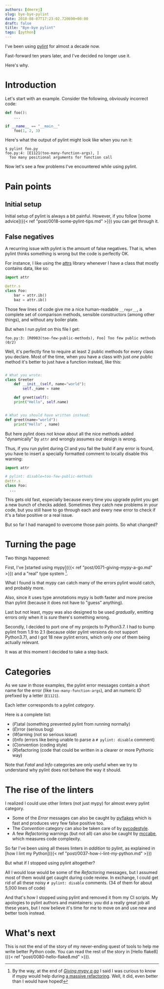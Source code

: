 ```yaml
---
authors: [dmerej]
slug: bye-bye-pylint
date: 2018-08-07T17:23:02.720690+00:00
draft: false
title: "Bye-bye pylint"
tags: [python]
---
```


I've been using [pylint](https://www.pylint.org/) for almost a decade now.

Fast-forward ten years later, and I've decided no longer use it.

Here's why.

<!--more-->


# Introduction

Let's start with an example. Consider the following, obviously incorrect code:

```python
def foo():
    ...

if __name__ == "__main__"
    foo(1, 2, 3)
```

Here's what the output of pylint might look like when you run it:

```
$ pylint foo.py
foo.py:4: [E1121(too-many-function-args), ]
  Too many positional arguments for function call
```

Now let's see a few problems I've encountered while using pylint.

# Pain points

## Initial setup

Initial setup of pylint is always a bit painful. However, if you follow [some advice]({{< ref "post/0018-some-pylint-tips.md" >}}) you can get through it.

## False negatives

A recurring issue with pylint is the amount of false negatives. That is, when pylint thinks something is wrong but the code is perfectly OK.

For instance, I like using the [attrs](http://www.attrs.org/en/stable/overview.html) library whenever I have a class that mostly contains data, like so:


```python
import attr

@attr.s
class Foo:
    bar = attr.ib()
    baz = attr.ib()
```

Those few lines of code give me a nice human-readable `__repr__`, a complete set of comparison methods, sensible constructors (among other things), and without any boiler plate.

But when I run pylint on this file I get:

```
foo.py:3: [R0903(too-few-public-methods), Foo] Too few public methods (0/2)
```

Well, it's perfectly fine to require at least 2 public methods for every class you declare. Most of the time, when you have a class with just *one* public method it's better to just have a function instead, like this:

```python

# What you wrote:
class Greeter
    def __init__(self, name="world"):
        self._name = name

    def greet(self):
    print("Hello", self.name)


# What you should have written instead:
def greet(name="world"):
    print("Hello" , name)
```


But here pylint does not know about all the nice methods added "dynamically" by `attr` and wrongly assumes our design is wrong.

Thus, if you run pylint during CI and you fail the build if any error is found, you have to insert a specially formatted comment to locally disable this warning:

```python
import attr

# pylint: disable=too-few-public-methods
@attr.s
class Foo:
  ...

```

This gets old fast, especially because every time you upgrade pylint you get a new bunch of checks added. Sometimes they catch new problems in your code, but you still have to go through each and every new error to check if it's a false positive or a real issue.

But so far I had managed to overcome those pain points. So what changed?


# Turning the page

Two things happened:

First, I've [started using mypy]({{< ref "post/0071-giving-mypy-a-go.md" >}}) and a "real" type system [^1].

What I found is that mypy can catch many of the errors pylint would catch, and probably more.

Also, since it uses type annotations mypy is both faster and more precise than pylint (because it does not have to "guess" anything).

Last but not least, mypy was also designed to be used *gradually*, emitting errors only when it is _sure_ there's something wrong.

Secondly, I decided to port one of my projects to Python3.7. I had to bump pylint from 1.9 to 2.1 (because older pylint versions do not support Python3.7), and I got 18 new pylint errors, which only *one* of them being actually relevant.

It was at this moment I decided to take a step back.

# Categories

As we saw in those examples, the pylint error messages contain a short name for the error (like `too-many-function-args`), and an numeric ID prefixed by a letter (`E1121`).

Each letter corresponds to a pylint *category*.

Here is a complete list:

* (_F_)atal (something prevented pylint from running normally)
* (_E_)rror (serious bug)
* (_W_)arning (not so serious issue)
* (_I_)nfo (errors like being unable to parse a `# pylint: disable` comment)
* (_C_)onvention (coding style)
* (_R_)efactoring (code that could be written in a clearer or more Pythonic way)


Note that *Fatal* and *Info* categories are only useful when we try to understand why pylint does not behave the way it should.

# The rise of the linters

I realized I could use other linters (not just mypy) for almost every pylint category.

* Some of the *Error* messages can also be caught by [pyflakes](https://pypi.org/project/pyflakes/) which is fast and produces very few false positive too.
* The *Convention* category can also be taken care of by [pycodestyle](https://pycodestyle.readthedocs.io/en/latest/).
* A few *Refactoring* warnings (but not all) can also be caught by [mccabe](https://pypi.org/project/mccabe/), which measures code complexity.

So far I've been using all theses linters in *addition* to pylint, as explained in [how I lint my Python]({{< ref "post/0037-how-i-lint-my-python.md" >}})

But what if I stopped using pylint altogether?

All I would lose would be some of the *Refactoring* messages, but I assumed most of them would get caught during code review. In exchange, I could get rid of all these noisy `# pylint: disable` comments. (34 of them for about 5,000 lines of code)

And that's how I stopped using pylint and removed it from my CI scripts. My apologies to pylint authors and maintainers: you did a really great job all these years, but I now believe it's time for me to move on and use new and better tools instead.

# What's next

This is not the end of the story of my never-ending quest of tools to help me write better Python code. You can read the rest of the story in [Hello flake8]({{< ref "post/0080-hello-flake8.md" >}}).


[^1]: By the way, at the end of  _[Giving mypy a go](https://dmerej.info/blog/post/giving-mypy-a-go/)_ I said I was curious to know if mypy would help during [a massive refactoring](https://github.com/SuperTanker/tbump/pull/24/commits/7aecba923feda081360d36892f8716045d0b1bd0). Well, it did, even better than I would have hoped!
